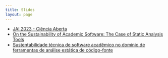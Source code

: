 ```yaml
---
title: Slides
layout: page
---
```


* [JAI 2023 - Ciência Aberta](/ciencia-aberta)
* [On the Sustainability of Academic Software: The Case of Static Analysis Tools](/sustainability-academic-software)
* [Sustentabilidade técnica de software acadêmico no domínio de ferramentas de análise estática de código-fonte](/sustentabilidade-software-academico)

